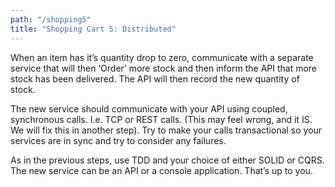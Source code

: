```yaml
---
path: "/shopping5"
title: "Shopping Cart 5: Distributed"
---
```

When an item has it’s quantity drop to zero, communicate with a separate service that will then ‘Order’ more stock and then inform the API that more stock has been delivered. The API will then record the new quantity of stock. 

The new service should communicate with your API using coupled, synchronous calls. I.e. TCP or REST calls. (This may feel wrong, and it IS. We will fix this in another step).
Try to make your calls transactional so your services are in sync and try to consider any failures. 

As in the previous steps, use TDD and your choice of either SOLID or CQRS. 
The new service can be an API or a console application. That’s up to you.
